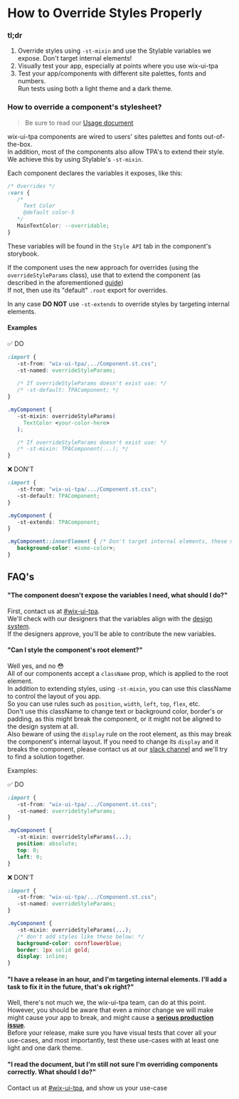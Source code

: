 # How to Override Styles Properly

### **tl;dr**
1. Override styles using `-st-mixin` and use the Stylable variables we expose.
   Don't target internal elements!
2. Visually test your app, especially at points where you use wix-ui-tpa
3. Test your app/components with different site palettes, fonts and numbers.  
   Run tests using both a light theme and a dark theme.


### How to override a component's stylesheet?
> Be sure to read our [Usage document](
https://github.com/wix/wix-style-react/blob/master/packages/wix-ui-tpa/docs/USAGE.md#overriding-predefined-style-params)

wix-ui-tpa components are wired to users' sites palettes and fonts out-of-the-box.  
In addition, most of the components also allow TPA's to extend their style. We achieve this by 
using Stylable's `-st-mixin`.

Each component declares the variables it exposes, like this:
```css
/* Overrides */
:vars {
   /* 
     Text Color
     @default color-5
   */
   MainTextColor: --overridable;
}
```
These variables will be found in the `Style API` tab in the component's storybook.

If the component uses the new approach for overrides (using the `overrideStyleParams` class), 
use that to extend the component (as described in the aforementioned [guide](
https://github.com/wix/wix-style-react/blob/master/packages/wix-ui-tpa/docs/USAGE.md#an-optimized-way-for-style-overriding---new))  
If not, then use its "default" `.root` export for overrides.

In any case **DO NOT** use `-st-extends` to override styles by targeting internal elements.

#### Examples

✅ DO

```css
:import {
   -st-from: "wix-ui-tpa/.../Component.st.css";
   -st-named: overrideStyleParams;
   
   /* If overrideStyleParams doesn't exist use: */
   /* -st-default: TPAComponent; */
}

.myComponent {
   -st-mixin: overrideStyleParams(
     TextColor <your-color-here>
   );

   /* If overrideStyleParams doesn't exist use: */
   /* -st-mixin: TPAComponent(...); */
}
```

❌ DON'T

```css
:import {
   -st-from: "wix-ui-tpa/.../Component.st.css";
   -st-default: TPAComponent; 
}

.myComponent {
   -st-extends: TPAComponent;
}

.myComponent::innerElement { /* Don't target internal elements, these might change */
   background-color: <some-color>;
}
```

## FAQ's

#### "The component doesn't expose the variables I need, what should I do?"
First, contact us at [#wix-ui-tpa](https://wix.slack.com/archives/CJRU3U97A).  
We'll check with our designers that the variables align with the [design system](
https://zeroheight.com/7sjjzhgo2/p/7181b5-tpa-design-system).  
If the designers approve, you'll be able to contribute the new variables.

#### "Can I style the component's root element?"
Well yes, and no 😳  
All of our components accept a `className` prop, which is applied to the root element.  
In addition to extending styles, using `-st-mixin`, you can use this className to control the 
layout of you app.  
So you can use rules such as `position`, `width`, `left`, `top`, `flex`, etc.  
Don't use this className to change text or background color, border's or padding, as this might 
break the component, or it might not be aligned to the design system at all.  
Also beware of using the `display` rule on the root element, as this may break the component's 
internal layout. If you need to change its `display` and it breaks the component, please contact us
at our [slack channel](https://wix.slack.com/archives/CJRU3U97A) and we'll try to find a solution 
together.

Examples:

✅ DO

```css
:import {
   -st-from: "wix-ui-tpa/.../Component.st.css";
   -st-named: overrideStyleParams;
}

.myComponent {
   -st-mixin: overrideStyleParams(...);
   position: absolute;
   top: 0;
   left: 0;
}
```

❌ DON'T

```css
:import {
   -st-from: "wix-ui-tpa/.../Component.st.css";
   -st-named: overrideStyleParams;
}

.myComponent {
   -st-mixin: overrideStyleParams(...);
   /* don't add styles like these below: */
   background-color: cornflowerblue;
   border: 1px solid gold;
   display: inline;
}
```
 

#### "I have a release in an hour, and I'm targeting internal elements. I'll add a task to fix it in the future, that's ok right?" 
Well, there's not much we, the wix-ui-tpa team, can do at this point.  
However, you should be aware that even a minor change we will make might cause your app to break, 
and might cause a **[serious production issue](https://jira.wixpress.com/browse/INC-5684)**.  
Before your release, make sure you have visual tests that cover all your use-cases, and most
importantly, test these use-cases with at least one light and one dark theme.


#### "I read the document, but I'm still not sure I'm overriding components correctly. What should I do?"
Contact us at [#wix-ui-tpa](https://wix.slack.com/archives/CJRU3U97A), and show us your use-case

